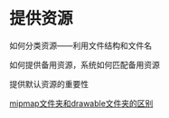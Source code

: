# 提供资源

如何分类资源——利用文件结构和文件名

如何提供备用资源，系统如何匹配备用资源

提供默认资源的重要性

[mipmap文件夹和drawable文件夹的区别](https://github.com/android-cn/android-discuss/issues/114)